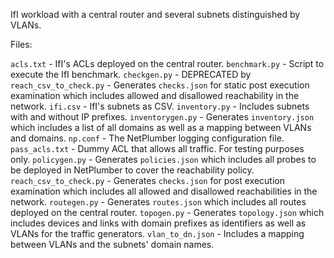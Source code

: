 IfI workload with a central router and several subnets distinguished by VLANs.

Files:

``acls.txt`` - IfI's ACLs deployed on the central router.
``benchmark.py`` - Script to execute the IfI benchmark.
``checkgen.py`` - DEPRECATED by ``reach_csv_to_check.py`` - Generates ``checks.json`` for static post execution examination which includes allowed and disallowed reachability in the network.
``ifi.csv`` - IfI's subnets as CSV.
``inventory.py`` - Includes subnets with and without IP prefixes.
``inventorygen.py`` - Generates ``inventory.json`` which includes a list of all domains as well as a mapping between VLANs and domains.
``np.conf`` - The NetPlumber logging configuration file.
``pass_acls.txt`` - Dummy ACL that allows all traffic. For testing purposes only.
``policygen.py`` - Generates ``policies.json`` which includes all probes to be deployed in NetPlumber to cover the reachability policy.
``reach_csv_to_check.py`` - Generates ``checks.json`` for post execution examination which includes all allowed and disallowed reachabilities in the network.
``routegen.py`` - Generates ``routes.json`` which includes all routes deployed on the central router.
``topogen.py`` - Generates ``topology.json`` which includes devices and links with domain prefixes as identifiers as well as VLANs for the traffic generators.
``vlan_to_dn.json`` - Includes a mapping between VLANs and the subnets' domain names.

